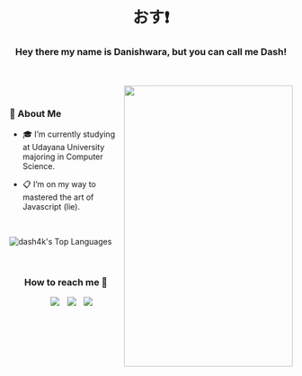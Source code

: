 <h1 align="center">おす❗ </h1>
<h3 align="center">Hey there my name is Danishwara, but you can call me Dash!</h3>
</br></br>

<div align="right">
  <img align="right" top="500" height="500" width="300" src="https://github.com/dash4k/dash4k/assets/133938416/9c4e0125-906d-4d3d-806c-19ea97aeed44">
</div>
</br>

### 🥷 About Me

* 🎓 I’m currently studying at Udayana University majoring in Computer Science.

* 📋 I’m on my way to mastered the art of Javascript (lie).

</br>
<div align="left">

![dash4k's Top Languages](https://github-readme-stats.vercel.app/api/top-langs/?username=dash4k&theme=monokai&show_icons=true&hide_border=true&layout=compact)
</div>
</br>
<h3 align="center" >How to reach me 📩</h3>

<p align="center">

 <div align="center"  class="icons-social" style="margin-left: 10px;">
        <a style="margin-left: 10px;"  target="_blank" href="https://www.linkedin.com/in/dash4k/">
			<img src="https://img.shields.io/badge/LinkedIn-0077B5?style=for-the-badge&logo=linkedin&logoColor=white"></a>
<!--         <a style="margin-left: 10px;" target="_blank" href="https://github.com/dash4k">
		<img src="https://img.icons8.com/doodle/40/000000/github--v1.png"></a> -->
		<a style="margin-left: 10px;" target="_blank" href="https://stackoverflow.com/users/23180803/danishwara-pracheta">
				<img src="https://img.shields.io/badge/stack%20overflow-FE7A16?logo=stack-overflow&logoColor=white&style=for-the-badge"></a>
        <a style="margin-left: 10px;" target="_blank" href="https://discordapp.com/users/404631156068188170">
			<img src="https://img.shields.io/badge/Discord-5865F2.svg?style=for-the-badge&logo=Discord&logoColor=white"></a>
      </div>

</p>



